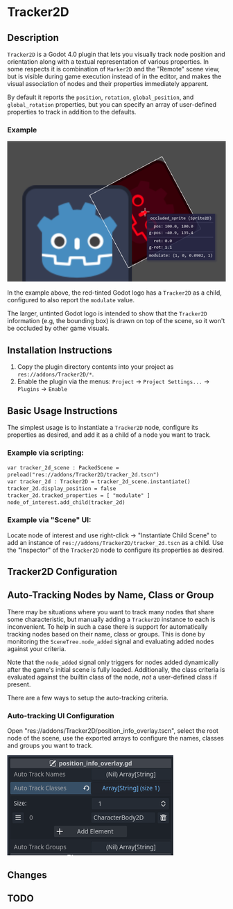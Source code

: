 # Tracker2D

## Description

`Tracker2D` is a Godot 4.0 plugin that lets you visually track node position and orientation along
with a textual representation of various properties. In some respects it is combination of
`Marker2D` and the "Remote" scene view, but is visible during game execution instead of in the
editor, and makes the visual association of nodes and their properties immediately apparent.

By default it reports the `position`, `rotation`, `global_position`, and `global_rotation`
properties, but you can specify an array of user-defined properties to track in addition to the
defaults.

### Example

![Example](example.png "Example")

In the example above, the red-tinted Godot logo has a `Tracker2D` as a child, configured to also
report the `modulate` value.

The larger, untinted Godot logo is intended to show that the `Tracker2D` information (e.g, the
bounding box) is drawn on top of the scene, so it won't be occluded by other game visuals.

## Installation Instructions

1. Copy the plugin directory contents into your project as `res://addons/Tracker2D/*`.
2. Enable the plugin via the menus: `Project` -> `Project Settings...` -> `Plugins` -> `Enable`

## Basic Usage Instructions

The simplest usage is to instantiate a `Tracker2D` node, configure its properties as desired, and
add it as a child of a node you want to track.

### Example via scripting:

```gdscript
var tracker_2d_scene : PackedScene = preload("res://addons/Tracker2D/tracker_2d.tscn")
var tracker_2d : Tracker2D = tracker_2d_scene.instantiate()
tracker_2d.display_position = false
tracker_2d.tracked_properties = [ "modulate" ]
node_of_interest.add_child(tracker_2d)
```

### Example via "Scene" UI:
	
Locate node of interest and use right-click -> "Instantiate Child Scene" to add an instance of
`res://addons/Tracker2D/tracker_2d.tscn` as a child. Use the "Inspector" of the `Tracker2D` node to
configure its properties as desired.

## Tracker2D Configuration

## Auto-Tracking Nodes by Name, Class or Group

There may be situations where you want to track many nodes that share some characteristic, but
manually adding a `Tracker2D` instance to each is inconvenient. To help in such a case there is
support for automatically tracking nodes based on their name, class or groups. This is done by
monitoring the `SceneTree.node_added` signal and evaluating added nodes against your criteria.

Note that the `node_added` signal only triggers for nodes added dynamically after the game's initial
scene is fully loaded. Additionally, the class criteria is evaluated against the builtin class of
the node, *not* a user-defined class if present.

There are a few ways to setup the auto-tracking criteria.

### Auto-tracking UI Configuration

Open "res://addons/Tracker2D/position_info_overlay.tscn", select the root node of the scene, use
the exported arrays to configure the names, classes and groups you want to track.

![Auto Example](auto-example.png "Auto Example")

## Changes

## TODO
